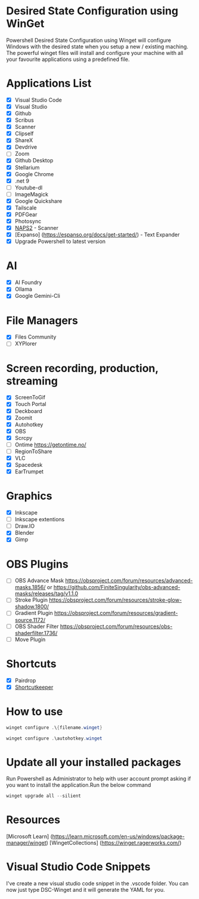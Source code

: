 # Desired State Configuration using WinGet

Powershell Desired State Configuration using Winget will configure Windows with the desired state when you setup a new / existing maching. The powerful winget files will install and configure your machine with all your favourite applications using a predefined file.

# Applications List

- [x] Visual Studio Code
- [x] Visual Studio
- [x] Github
- [x] Scribus
- [x] Scanner
- [x] Clipself
- [x] ShareX
- [x] Devdrive
- [ ] Zoom
- [x] Github Desktop
- [x] Stellarium
- [x] Google Chrome
- [x] .net 9
- [ ] Youtube-dl
- [ ] ImageMagick
- [x] Google Quickshare
- [x] Tailscale
- [x] PDFGear
- [x] Photosync
- [x] [NAPS2](https://www.naps2.com/) - Scanner
- [x] [Expanso] (https://espanso.org/docs/get-started/) - Text Expander
- [x] Upgrade Powershell to latest version

# AI
- [x] AI Foundry
- [x] Ollama
- [x] Google Gemini-Cli

# File Managers
- [x] Files Community
- [ ] XYPlorer

# Screen recording, production, streaming

- [x] ScreenToGif
- [x] Touch Portal
- [x] Deckboard
- [x] Zoomit
- [x] Autohotkey
- [x] OBS
- [x] Scrcpy
- [ ] Ontime https://getontime.no/
- [ ] RegionToShare
- [x] VLC
- [x] Spacedesk
- [x] EarTrumpet

# Graphics

- [x] Inkscape
- [ ] Inkscape extentions
- [ ] Draw.IO
- [x] Blender
- [x] Gimp
# OBS Plugins

- [ ] OBS Advance Mask https://obsproject.com/forum/resources/advanced-masks.1856/ or https://github.com/FiniteSingularity/obs-advanced-masks/releases/tag/v1.1.0
- [ ] Stroke Plugin https://obsproject.com/forum/resources/stroke-glow-shadow.1800/
- [ ] Gradient Plugin https://obsproject.com/forum/resources/gradient-source.1172/
- [ ] OBS Shader Filter https://obsproject.com/forum/resources/obs-shaderfilter.1736/
- [ ] Move Plugin

# Shortcuts

- [x] Pairdrop
- [x] [Shortcutkeeper](https://shortcutkeeper.com/windows.html)

# How to use

```powershell
winget configure .\{filename.winget}

winget configure .\autohotkey.winget
```

# Update all your installed packages
Run Powershell as Administrator to help with  user account prompt asking if you want to install the application.Run the below command
```powershell
winget upgrade all --silient
```

# Resources

[Microsoft Learn] (https://learn.microsoft.com/en-us/windows/package-manager/winget)
[WingetCollections] (https://winget.ragerworks.com/)

# Visual Studio Code Snippets
I've create a new visual studio code snippet in the .vscode folder. You can now just type DSC-Winget and it will generate the YAML for you.